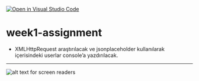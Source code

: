 [![Open in Visual Studio Code](https://classroom.github.com/assets/open-in-vscode-f059dc9a6f8d3a56e377f745f24479a46679e63a5d9fe6f495e02850cd0d8118.svg)](https://classroom.github.com/online_ide?assignment_repo_id=6904364&assignment_repo_type=AssignmentRepo)
# week1-assignment

- XMLHttpRequest araştırılacak ve jsonplaceholder kullanılarak içerisindeki userlar console’a yazdırılacak.

------------

![ alt text for screen readers](https://media.discordapp.net/attachments/922810114958831647/939474786449518653/Ekran_goruntusu_2022-02-05_135524.png?width=1112&height=671)


